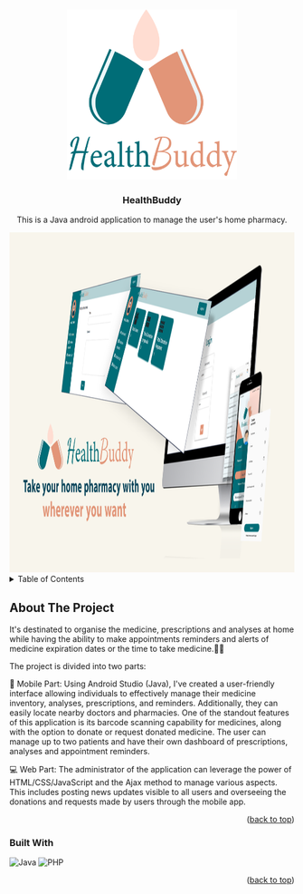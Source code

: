 
<a name="readme-top"></a>


<!-- LOGO -->
<br />
<div align="center">
  <a >
    <img src="Images/HealthBuddy.png" alt="Logo" width="300" height="300">
  </a>

<h3 align="center">HealthBuddy</h3>

  <p align="center">
    This is  a Java android application to manage the user's home pharmacy.
  </p>
    <img src="Images/banner.png" alt="Logo" width="1200" height="600">
</div>



<!-- TABLE OF CONTENTS -->
<details>
  <summary>Table of Contents</summary>
  <ol>
    <li>
      <a href="#about-the-project">About The Project</a>
      <ul>
        <li><a href="#built-with">Built With</a></li>
      </ul>
    </li>
    <li>
      <a href="#getting-started">Getting Started</a>
      <ul>
        <li><a href="#prerequisites">Prerequisites</a></li>
        <li><a href="#installation">Installation</a></li>
      </ul>
    </li>
    <li><a href="#contact">Contact</a></li>
  </ol>
</details>



<!-- ABOUT THE PROJECT -->
## About The Project

<p>It's destinated to organise the medicine, prescriptions and analyses at home while having the ability to make appointments reminders and alerts of medicine expiration dates or the time to take medicine.📲💊

The project is divided into two parts:


📱 Mobile Part: Using Android Studio (Java), I've created a user-friendly interface allowing individuals to effectively manage their medicine inventory, analyses, prescriptions, and reminders. Additionally, they can easily locate nearby doctors and pharmacies. One of the standout features of this application is its barcode scanning capability for medicines, along with the option to donate or request donated medicine. The user can  manage up to two patients and have their own dashboard of prescriptions, analyses and appointment reminders.

💻 Web Part: The administrator of the application can leverage the power of HTML/CSS/JavaScript and the Ajax method to manage various aspects. This includes posting news updates visible to all users and overseeing the donations and requests made by users through the mobile app.
</p>

<p align="right">(<a href="#readme-top">back to top</a>)</p>



### Built With

<img src="https://edent.github.io/SuperTinyIcons/images/svg/java.svg" width="125" title="Java" />         <img src="https://edent.github.io/SuperTinyIcons/images/svg/php.svg" width="125" title="PHP" />

<p align="right">(<a href="#readme-top">back to top</a>)</p>

